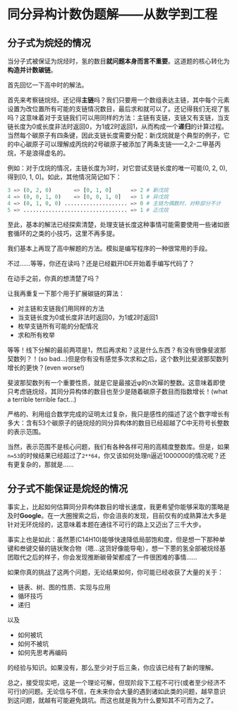 # 同分异构计数伪题解——从数学到工程 #

## 分子式为烷烃的情况 ##

当分子式被保证为烷烃时，氢的数目**就问题本身而言不重要**。这道题的核心转化为**构造并计数碳链**。

首先回忆一下高中时的解法。

首先来考察链烷烃。还记得**主链**吗？我们只要用一个数组表达主链，其中每个元素设置为改位置所有可能的支链情况数目，最后求和就可以了。还记得我们无视了氢吗？这意味着对于支链我们可以用同样的方法：主链有支链，支链又有支链，当支链长度为0或长度非法时返回0，为1或2时返回1，从而构成一个**递归**的计算过程。当然每个碳原子有四条键，因此支链长度需要分配：新戊烷就是个典型的例子，它的中心碳原子可以理解成丙烷的2号碳原子被添加了两条支链——2,2-二甲基丙烷，不是浪得虚名的。

例如：对于戊烷的情况，主链长度为3时，对它尝试支链长度的唯一可能(0, 2, 0), 得到[0, 1, 0]。如此，其他情况简记如下：

```Python
3 => (0, 2, 0)       => [0, 1, 0]      => 2 # 新戊烷
4 => (0, 0, 1, 0)    => [0, 0, 1, 0]   => 1 # 异戊烷
4 => (0, 1, 0, 0) .................... => 0 # 主链为偶数时，对称部分不计
5 => ................................. => 1 # 正戊烷
```

至此，基本的解法已经探索清楚，处理支链长度这种事情可能需要使用一些诸如嵌套循环的之类的小技巧，这里不再多提。

我们基本上再现了高中解题的方法。模拟是编写程序的一种很常用的手段。

不过……等等，你还在读吗？还是已经戳开IDE开始着手编写代码了？

在动手之前，你真的想清楚了吗？

让我再重复一下那个用于扩展碳链的算法：

+ 对主链和支链我们用同样的方法
+ 当支链长度为0或长度非法时返回0，为1或2时返回1
+ 枚举支链所有可能的分配情况
+ 求和所有枚举

等等！线下分解的最前两项是1，然后再求和？这是什么东西？有没有很像斐波那契数列？！(so bad...)但是你有没有感觉多次求和之后，这个数列比斐波那契数列增长的更快？(even worse!)

斐波那契数列有一个重要性质，就是它是最接近φ的n次幂的整数。这意味着即使只考虑链烷烃，其同分异构体的数目也至少是随着碳原子数目而指数增长！(what a terrible terrible fact...)

严格的、利用组合数学完成的证明太过复杂，我只是感性的描述了这个数字增长有多大：含有53个碳原子的链烷烃的同分异构体的数目已经超越了C中无符号长整数的表示范围。

当然，表示范围不是核心问题，我们有各种各样可用的高精度整数库。但是，如果`n=53`的时候结果已经超过了`2**64`，你又该如何处理n逼近1000000的情况呢？还有更复杂的，那就是……

## 分子式不能保证是烷烃的情况 ##

事实上，比起如何估算同分异构体数目的增长速度，我更希望你能够采取的策略是及时**Google**。在一大圈搜索之后，你会沮丧的发现，目前仅有的成熟算法大多是针对无环烷烃的，这意味着本题在通往不可行的路上又迈出了三千大步。

事实上也是如此：虽然蒽(C14H10)能够快速降低局部饱和度，但是想一下那种单键和叁键交替的链状聚合物（嗯...这货好像能导电），想一下蒽的氢全部被烷烃基团取代之后的样子，你会发现推断碳骨架都成了一件很困难的事情……

如果你真的挑战了这两个问题，无论结果如何，你可能已经收获了大量的关于：

+ 链表、树、图的性质、实现与应用
+ 循环技巧
+ 递归

以及

+ 如何被坑
+ 如何不被坑
+ 如何先思考再编码

的经验与知识。如果没有，那么至少对于后三条，你应该已经有了新的理解。

总之，接受现实吧，这是一个理论可解，但现阶段下工程不可行(或者至少经济不可行)的问题。无论信与不信，在未来你会大量的遇到诸如此类的问题，越早意识到这问题，就越有可能避免跳坑。而这也就是我为什么要知其不可而为之了。
